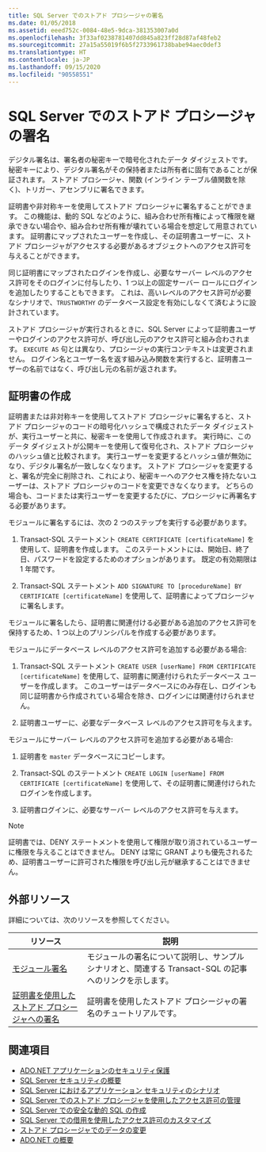```yaml
---
title: SQL Server でのストアド プロシージャの署名
ms.date: 01/05/2018
ms.assetid: eeed752c-0084-48e5-9dca-381353007a0d
ms.openlocfilehash: 3f33af0238781407dd845a823ff28d87af48feb2
ms.sourcegitcommit: 27a15a55019f6b5f2733961738babe94aec0def3
ms.translationtype: HT
ms.contentlocale: ja-JP
ms.lasthandoff: 09/15/2020
ms.locfileid: "90558551"
---
```

# <a name="signing-stored-procedures-in-sql-server"></a>SQL Server でのストアド プロシージャの署名

デジタル署名は、署名者の秘密キーで暗号化されたデータ ダイジェストです。 秘密キーにより、デジタル署名がその保持者または所有者に固有であることが保証されます。 ストアド プロシージャ、関数 (インライン テーブル値関数を除く)、トリガー、アセンブリに署名できます。

証明書や非対称キーを使用してストアド プロシージャに署名することができます。 この機能は、動的 SQL などのように、組み合わせ所有権によって権限を継承できない場合や、組み合わせ所有権が壊れている場合を想定して用意されています。 証明書にマップされたユーザーを作成し、その証明書ユーザーに、ストアド プロシージャがアクセスする必要があるオブジェクトへのアクセス許可を与えることができます。

同じ証明書にマップされたログインを作成し、必要なサーバー レベルのアクセス許可をそのログインに付与したり、1 つ以上の固定サーバー ロールにログインを追加したりすることもできます。 これは、高いレベルのアクセス許可が必要なシナリオで、`TRUSTWORTHY` のデータベース設定を有効にしなくて済むように設計されています。

ストアド プロシージャが実行されるときに、SQL Server によって証明書ユーザーやログインのアクセス許可が、呼び出し元のアクセス許可と組み合わされます。 `EXECUTE AS` 句とは異なり、プロシージャの実行コンテキストは変更されません。 ログイン名とユーザー名を返す組み込み関数を実行すると、証明書ユーザーの名前ではなく、呼び出し元の名前が返されます。

## <a name="creating-certificates"></a>証明書の作成

証明書または非対称キーを使用してストアド プロシージャに署名すると、ストアド プロシージャのコードの暗号化ハッシュで構成されたデータ ダイジェストが、実行ユーザーと共に、秘密キーを使用して作成されます。 実行時に、このデータ ダイジェストが公開キーを使用して復号化され、ストアド プロシージャのハッシュ値と比較されます。 実行ユーザーを変更するとハッシュ値が無効になり、デジタル署名が一致しなくなります。 ストアド プロシージャを変更すると、署名が完全に削除され、これにより、秘密キーへのアクセス権を持たないユーザーは、ストアド プロシージャのコードを変更できなくなります。 どちらの場合も、コードまたは実行ユーザーを変更するたびに、プロシージャに再署名する必要があります。

モジュールに署名するには、次の 2 つのステップを実行する必要があります。

1. Transact-SQL ステートメント `CREATE CERTIFICATE [certificateName]` を使用して、証明書を作成します。 このステートメントには、開始日、終了日、パスワードを設定するためのオプションがあります。 既定の有効期限は 1 年間です。

1. Transact-SQL ステートメント `ADD SIGNATURE TO [procedureName] BY CERTIFICATE [certificateName]` を使用して、証明書によってプロシージャに署名します。

モジュールに署名したら、証明書に関連付ける必要がある追加のアクセス許可を保持するため、1 つ以上のプリンシパルを作成する必要があります。

モジュールにデータベース レベルのアクセス許可を追加する必要がある場合:

1. Transact-SQL ステートメント `CREATE USER [userName] FROM CERTIFICATE [certificateName]` を使用して、証明書に関連付けられたデータベース ユーザーを作成します。 このユーザーはデータベースにのみ存在し、ログインも同じ証明書から作成されている場合を除き、ログインには関連付けられません。

1. 証明書ユーザーに、必要なデータベース レベルのアクセス許可を与えます。

モジュールにサーバー レベルのアクセス許可を追加する必要がある場合:

1. 証明書を `master` データベースにコピーします。

1. Transact-SQL のステートメント `CREATE LOGIN [userName] FROM CERTIFICATE [certificateName]` を使用して、その証明書に関連付けられたログインを作成します。

1. 証明書ログインに、必要なサーバー レベルのアクセス許可を与えます。

> [!NOTE]
> 証明書では、DENY ステートメントを使用して権限が取り消されているユーザーに権限を与えることはできません。 DENY は常に GRANT よりも優先されるため、証明書ユーザーに許可された権限を呼び出し元が継承することはできません。

## <a name="external-resources"></a>外部リソース

詳細については、次のリソースを参照してください。

|リソース|説明|
|--------------|-----------------|
|[モジュール署名](/previous-versions/sql/sql-server-2008/ms345102(v=sql.100))|モジュールの署名について説明し、サンプル シナリオと、関連する Transact-SQL の記事へのリンクを示します。|
|[証明書を使用したストアド プロシージャへの署名](/sql/relational-databases/tutorial-signing-stored-procedures-with-a-certificate)|証明書を使用したストアド プロシージャの署名のチュートリアルです。|

## <a name="see-also"></a>関連項目

- [ADO.NET アプリケーションのセキュリティ保護](../securing-ado-net-applications.md)
- [SQL Server セキュリティの概要](overview-of-sql-server-security.md)
- [SQL Server におけるアプリケーション セキュリティのシナリオ](application-security-scenarios-in-sql-server.md)
- [SQL Server でのストアド プロシージャを使用したアクセス許可の管理](managing-permissions-with-stored-procedures-in-sql-server.md)
- [SQL Server での安全な動的 SQL の作成](writing-secure-dynamic-sql-in-sql-server.md)
- [SQL Server での借用を使用したアクセス許可のカスタマイズ](customizing-permissions-with-impersonation-in-sql-server.md)
- [ストアド プロシージャでのデータの変更](../modifying-data-with-stored-procedures.md)
- [ADO.NET の概要](../ado-net-overview.md)
